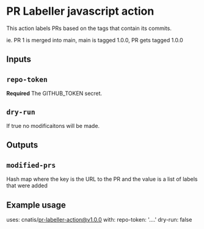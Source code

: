 # PR Labeller javascript action

This action labels PRs based on the tags that contain its commits.

ie. PR 1 is merged into main, main is tagged 1.0.0, PR gets tagged 1.0.0

## Inputs

## `repo-token`

**Required** The GITHUB_TOKEN secret.

## `dry-run`

If true no modificaitons will be made.

## Outputs

## `modified-prs`

Hash map where the key is the URL to the PR and the value is a list of labels that were added

## Example usage

uses: cnatis/pr-labeller-action@v1.0.0
with:
  repo-token: '....'
  dry-run: false